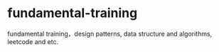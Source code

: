 # fundamental-training
fundamental training，design patterns, data structure and algorithms, leetcode and etc.
